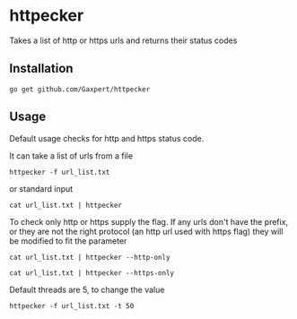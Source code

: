 # httpecker
Takes a list of http or https urls and returns their status codes

## Installation
`go get github.com/Gaxpert/httpecker`

## Usage
Default usage checks for http and https status code.

It can take a list of urls from a file 

`httpecker -f url_list.txt`

or standard input

`cat url_list.txt | httpecker`

To check only http or https supply the flag. If any urls don't have the prefix, or they are not the right protocol (an http url used with https flag) they will be modified to fit the parameter

`cat url_list.txt | httpecker --http-only`

`cat url_list.txt | httpecker --https-only`

Default threads are 5, to change the value

`httpecker -f url_list.txt -t 50`

